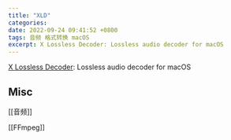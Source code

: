 ```yaml
---
title: "XLD"
categories: 
date: 2022-09-24 09:41:52 +0800
tags: 音频 格式转换 macOS
excerpt: X Lossless Decoder: Lossless audio decoder for macOS
---
```



[X Lossless Decoder](https://tmkk.undo.jp/xld/index_e.html): Lossless audio decoder for macOS





## Misc

[[音频]]


[[FFmpeg]]



